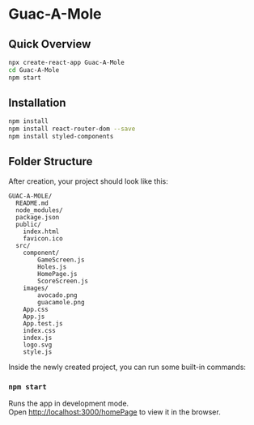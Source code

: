 # Guac-A-Mole

## Quick Overview

```sh
npx create-react-app Guac-A-Mole
cd Guac-A-Mole
npm start
```

## Installation
```sh
npm install
npm install react-router-dom --save
npm install styled-components
```


## Folder Structure

After creation, your project should look like this:

```
GUAC-A-MOLE/
  README.md
  node_modules/
  package.json
  public/
    index.html
    favicon.ico
  src/
    component/
        GameScreen.js
        Holes.js
        HomePage.js
        ScoreScreen.js
    images/
        avocado.png
        guacamole.png    
    App.css
    App.js
    App.test.js
    index.css
    index.js
    logo.svg
    style.js
```

Inside the newly created project, you can run some built-in commands:

### `npm start`

Runs the app in development mode.<br>
Open [http://localhost:3000/homePage](http://localhost:3000/homePage) to view it in the browser.